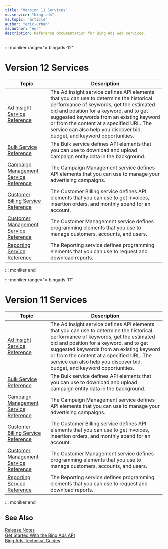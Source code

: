 ```yaml
---
title: "Version 11 Services"
ms.service: "bing-ads"
ms.topic: "article"
author: "eric-urban"
ms.author: "eur"
description: Reference documentation for Bing Ads web services.
---
```

::: moniker range="= bingads-12"
# Version 12 Services

|Topic|Description|
|---------|---------------|
|[Ad Insight Service Reference](../ad-insight-service/ad-insight-service-reference.md?view=bingads-12)|The Ad Insight service defines API elements that you can use to determine the historical performance of keywords, get the estimated bid and position for a keyword, and to get suggested keywords from an existing keyword or from the content at a specified URL. The service can also help you discover bid, budget, and keyword opportunities.|
|[Bulk Service Reference](../bulk-service/bulk-service-reference.md?view=bingads-12)|The Bulk service defines API elements that you can use to download and upload campaign entity data in the background.|
|[Campaign Management Service Reference](../campaign-management-service/campaign-management-service-reference.md?view=bingads-12)|The Campaign Management service defines API elements that you can use to manage your advertising campaigns.|
|[Customer Billing Service Reference](../customer-billing-service/customer-billing-service-reference.md?view=bingads-12)|The Customer Billing service defines API elements that you can use to get invoices, insertion orders, and monthly spend for an account.|
|[Customer Management Service Reference](../customer-management-service/customer-management-service-reference.md?view=bingads-12)|The Customer Management service defines programming elements that you use to manage customers, accounts, and users.|
|[Reporting Service Reference](../reporting-service/reporting-service-reference.md?view=bingads-12)|The Reporting service defines programming elements that you can use to request and download reports.|
::: moniker end

::: moniker range="= bingads-11"
# Version 11 Services

|Topic|Description|
|---------|---------------|
|[Ad Insight Service Reference](../ad-insight-service/ad-insight-service-reference.md?view=bingads-11)|The Ad Insight service defines API elements that you can use to determine the historical performance of keywords, get the estimated bid and position for a keyword, and to get suggested keywords from an existing keyword or from the content at a specified URL. The service can also help you discover bid, budget, and keyword opportunities.|
|[Bulk Service Reference](../bulk-service/bulk-service-reference.md?view=bingads-11)|The Bulk service defines API elements that you can use to download and upload campaign entity data in the background.|
|[Campaign Management Service Reference](../campaign-management-service/campaign-management-service-reference.md?view=bingads-11)|The Campaign Management service defines API elements that you can use to manage your advertising campaigns.|
|[Customer Billing Service Reference](../customer-billing-service/customer-billing-service-reference.md?view=bingads-11)|The Customer Billing service defines API elements that you can use to get invoices, insertion orders, and monthly spend for an account.|
|[Customer Management Service Reference](../customer-management-service/customer-management-service-reference.md?view=bingads-11)|The Customer Management service defines programming elements that you use to manage customers, accounts, and users.|
|[Reporting Service Reference](../reporting-service/reporting-service-reference.md?view=bingads-11)|The Reporting service defines programming elements that you can use to request and download reports.|
::: moniker end

## <a name="see-also"></a>See Also
[Release Notes](../guides/release-notes.md)  
[Get Started With the Bing Ads API](../guides/get-started.md)  
[Bing Ads Technical Guides](../guides/technical-guides.md)  
